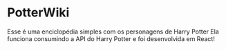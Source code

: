 # PotterWiki

Esse é uma enciclopédia simples com os personagens de Harry Potter
Ela funciona consumindo a API do Harry Potter e foi desenvolvida em React!
